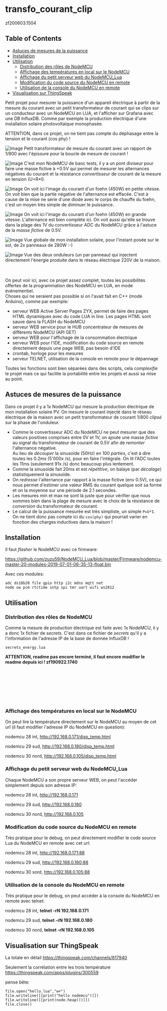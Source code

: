 # transfo_courant_clip

zf200603.1504

<!-- TOC titleSize:2 tabSpaces:2 depthFrom:1 depthTo:6 withLinks:1 updateOnSave:1 orderedList:0 skip:1 title:1 charForUnorderedList:* -->
## Table of Contents
* [Astuces de mesures de la puissance](#astuces-de-mesures-de-la-puissance)
* [Installation](#installation)
* [Utilisation](#utilisation)
  * [Distribution des rôles de NodeMCU](#distribution-des-rôles-de-nodemcu)
  * [Affichage des températures en local sur le NodeMCU](#affichage-des-températures-en-local-sur-le-nodemcu)
  * [Affichage du petit serveur web du NodeMCU_Lua](#affichage-du-petit-serveur-web-du-nodemculua)
  * [Modification du code source du NodeMCU en remote](#modification-du-code-source-du-nodemcu-en-remote)
  * [Utilisation de la console du NodeMCU en remote](#utilisation-de-la-console-du-nodemcu-en-remote)
* [Visualisation sur ThingSpeak](#visualisation-sur-thingspeak)
<!-- /TOC -->

Petit projet pour mesurer la puissance d'un appareil électrique à partir de la mesure du  courant avec un petit transformateur de courant qui se clips sur un conducteur avec un NodeMCU en LUA, et l'afficher sur Grafana avec une DB InfluxDB. Comme par exemple la production électrique d'une installation solaire photovoltaïque monophasée.

ATTENTION, dans ce projet, on ne tient pas compte du déphasage entre la tension et le courant (cos phy) !

![Image](https://raw.githubusercontent.com/zuzu59/NodeMCU_Lua/master/Mesures/energy/transfo_courant_clip_1p/img/20190908_134444.jpg)
Petit transformateur de mesure du courant avec un rapport de 1/800 avec l'épissure pour la boucle de mesure de courant !

![Image](https://raw.githubusercontent.com/zuzu59/NodeMCU_Lua/master/Mesures/energy/transfo_courant_clip_1p/img/20190908_221514.jpg)
C'est mon NodeMCU de banc tests, il y a un pont diviseur pour faire une masse fictive à +0.5V qui permet de mesurer les alternances négatives du courant et la résistance *convertisseur* de courant de la mesure en tension (U=R*I).

![Image](https://raw.githubusercontent.com/zuzu59/NodeMCU_Lua/master/Mesures/energy/transfo_courant_clip_1p/img/20190908_213927.jpg)
On voit ici l'image du courant d'un foehn  (450W) en petite vitesse. On voit bien que la partie négative de l'alternance est effacée. C'est à cause de la mise ne série d'une diode avec le corps de chauffe du foehn, c'est un moyen très simple de diminuer le puissance.

![Image](https://raw.githubusercontent.com/zuzu59/NodeMCU_Lua/master/Mesures/energy/transfo_courant_clip_1p/img/20190908_213900.jpg)
On voit ici l'image du courant d'un foehn (450W) en grande vitesse. L'alternance est bien complète ici. On voit aussi qu'elle se trouve dans la plage des 1V du convertisseur ADC du NodeMCU grâce à l'astuce de la *masse fictive* de 0.5V.

![Image](https://raw.githubusercontent.com/zuzu59/NodeMCU_Lua/master/Mesures/energy/transfo_courant_clip_1p/img/20190907_170403.jpg)
Vue globale de mon installation solaire, pour l'instant posée sur le sol, de 2x panneaux de 280W  :-)

![Image](https://raw.githubusercontent.com/zuzu59/NodeMCU_Lua/master/Mesures/energy/transfo_courant_clip_1p/img/20190907_170414.jpg)
Vue des deux onduleurs (un par panneau) qui injectent directement l'énergie produite dans le réseau électrique 220V de la maison.


<br><bR>
On peut voir ici, avec ce projet assez complet, toutes les possibilités offertes de la programmation des NodeMCU en LUA, en mode événementiel. <br>
Choses qui ne seraient pas possible si on l'avait fait en C++ (mode Arduino), comme par exemple:

* serveur WEB Active Server Pages ZYX, permet de faire des pages HTML dynamiques avec du code LUA in line. Les pages HTML sont sauve dans la FLASH du NodeMCU
* serveur WEB service pour le HUB concentrateur de mesures de différents NodeMCU (API GET)
* serveur WEB pour l'affichage de la consommation électrique
* serveur WEB pour l'IDE, modification du code source en remote directement depuis une page WEB, pas besoin d'IDE
* crontab, horloge pour les mesures
* serveur TELNET, utilisation de la console en remote pour le dépannage

Toutes les fonctions sont bien séparées dans des scripts, cela *complexifie* le projet mais ce qui facilite la portabilité entre les projets et aussi sa mise au point.



## Astuces de mesures de la puissance

Dans ce projet il y a 1x NodeMCU qui mesure la production électrique de mon installation solaire PV. On mesure le courant injecté dans le réseau électrique de la maison avec un petit transformateur de courant 1/800 *clipsé* sur la phase de l'onduleur.<br>
* Comme le convertisseur ADC du NodeMCU ne peut mesurer que des valeurs positives comprises entre 0V et 1V, on ajoute une masse *fictive* au signal du transformateur de courant de 0.5V afin de *remonter* l'alternance négative.<br>
Au lieu de *découper* la sinusoïde (50Hz) en 100 *parties*, c'est à dire toutes les 0.2ms (5'000x /s), pour en faire l'intégrale. On lit l'ADC toutes les 11ms (seulement 91x /s) donc beaucoup plus lentement.<br>
* Comme la sinusoïde fait 20ms et est *répétitive*, on balaye (par *décalage*) statistiquement la sinusoïde.<br>
* On *redresse* l'alternance par rapport à la masse fictive (env 0.5V), ce qui nous permet d'estimer une valeur RMS du courant quelque soit sa forme et on la moyenne sur une période de 2.1 secondes.<br>
* Les mesures min et max ne sont là juste que pour vérifier que nous sommes bien dans la plage de mesure avec le choix de la résistance de *conversion* du transformateur de courant.<br>
* Le calcul de la puissance mesurée est très simpliste, un simple ```P=U*I```. On ne tient donc pas compte ici du ```cos(phy)``` qui pourrait varier en fonction des charges inductives dans la maison !



## Installation

Il faut *flasher* le NodeMCU avec ce firmware:

https://github.com/zuzu59/NodeMCU_Lua/blob/master/Firmware/nodemcu-master-20-modules-2019-07-01-06-35-13-float.bin


Avec ces modules:

```
adc ds18b20 file gpio http i2c mdns mqtt net
node ow pcm rtctime sntp spi tmr uart wifi ws2812
```


## Utilisation

### Distribution des rôles de NodeMCU

Comme la mesure de production électrique est faite avec 1x NodeMCU, il y a donc 1x fichier de *secrets*. C'est dans ce fichier de *secrets* qu'il y a l'information de l'adresse IP de la base de donnée InfluxDB !<br>

```
secrets_energy.lua
```



**ATTENTION, readme pas encore terminé, il faut encore modifier le readme depuis ici ! zf190922.1740**

<br>
<br>
<br>
<br>
<br>
<br>

### Affichage des températures en local sur le NodeMCU

On peut lire la température directement sur le NodeMCU au moyen de cet url (il faut modifier l'adresse IP du NodeMCU en question):

nodemcu 28 int, http://192.168.0.171/disp_temp.html

nodemcu 29 sud, http://192.168.0.180/disp_temp.html

nodemcu 30 nord, http://192.168.0.105/disp_temp.html


### Affichage du petit serveur web du NodeMCU_Lua

Chaque NodeMCU a son propre serveur WEB, on peut l'accéder simplement depuis son adresse IP:

nodemcu 28 int, http://192.168.0.171

nodemcu 29 sud, http://192.168.0.180

nodemcu 30 nord, http://192.168.0.105


### Modification du code source du NodeMCU en remote

Très pratique pour le debug, on peut directement modifier le code source Lua du NodeMCU en remote avec cet url:

nodemcu 28 int, http://192.168.0.171:88

nodemcu 29 sud, http://192.168.0.180:88

nodemcu 30 sord, http://192.168.0.105:88


### Utilisation de la console du NodeMCU en remote

Très pratique pour le debug, on peut accéder à la console du NodeMCU en remote avec telnet:

nodemcu 28 int, **telnet -rN 192.168.0.171**

nodemcu 29 sud, **telnet -rN 192.168.0.180**

nodemcu 30 nord, **telnet -rN 192.168.0.105**


## Visualisation sur ThingSpeak
La totale en détail
https://thingspeak.com/channels/817940

Seulement la corrélation entre les trois température
https://thingspeak.com/apps/plugins/300559




pense bête:

```
file.open("hello.lua","w+")
file.writeline([[print("hello nodemcu")]])
file.writeline([[print(node.heap())]])
file.close()
```
